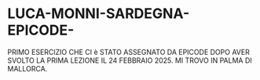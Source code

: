 # LUCA-MONNI-SARDEGNA-EPICODE-
PRIMO ESERCIZIO CHE CI è STATO ASSEGNATO DA EPICODE DOPO AVER SVOLTO LA PRIMA LEZIONE IL 24 FEBBRAIO 2025. MI TROVO IN PALMA DI MALLORCA.
